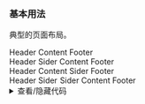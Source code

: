 ### 基本用法

典型的页面布局。

<div class="cell-demo">
  <div class="layout-demo">
    <yc-layout style="height: 400px;">
      <yc-layout-header>Header</yc-layout-header>
      <yc-layout-content>Content</yc-layout-content>
      <yc-layout-footer>Footer</yc-layout-footer>
    </yc-layout>
    <br />
    <yc-layout style="height: 400px;">
      <yc-layout-header>Header</yc-layout-header>
      <yc-layout>
        <yc-layout-sider theme="dark">Sider</yc-layout-sider>
        <yc-layout-content>Content</yc-layout-content>
      </yc-layout>
      <yc-layout-footer>Footer</yc-layout-footer>
    </yc-layout>
    <br />
    <yc-layout style="height: 400px;">
      <yc-layout-header>Header</yc-layout-header>
      <yc-layout>
        <yc-layout-content>Content</yc-layout-content>
        <yc-layout-sider>Sider</yc-layout-sider>
      </yc-layout>
      <yc-layout-footer>Footer</yc-layout-footer>
    </yc-layout>
    <br />
    <yc-layout style="height: 400px;">
      <yc-layout-header>Header</yc-layout-header>
      <yc-layout>
        <yc-layout-sider style="width: 64px;">Sider</yc-layout-sider>
        <yc-layout-sider style="width: 206px; margin-left: 1px;"
          >Sider</yc-layout-sider
        >
        <yc-layout-content>Content</yc-layout-content>
      </yc-layout>
      <yc-layout-footer>Footer</yc-layout-footer>
    </yc-layout>
  </div>
</div>

<style scoped>
.layout-demo :deep(.yc-layout-header),
.layout-demo :deep(.yc-layout-footer),
.layout-demo :deep(.yc-layout-sider-children),
.layout-demo :deep(.yc-layout-content) {
  display: flex;
  flex-direction: column;
  justify-content: center;
  color: var(--color-white);
  font-size: 16px;
  font-stretch: condensed;
  text-align: center;
}

.layout-demo :deep(.yc-layout-header),
.layout-demo :deep(.yc-layout-footer) {
height: 64px;
background-color: var(--color-primary-light-4);
}

.layout-demo :deep(.yc-layout-sider) {
width: 206px;
background-color: var(--color-primary-light-3);
}

.layout-demo :deep(.yc-layout-content) {
background-color: rgb(var(--arcoblue-6));
}
</style>

<details>
<summary>查看/隐藏代码</summary>

```vue
<template>
  <div class="layout-demo">
    <yc-layout style="height: 400px;">
      <yc-layout-header>Header</yc-layout-header>
      <yc-layout-content>Content</yc-layout-content>
      <yc-layout-footer>Footer</yc-layout-footer>
    </yc-layout>
    <br />
    <yc-layout style="height: 400px;">
      <yc-layout-header>Header</yc-layout-header>
      <yc-layout>
        <yc-layout-sider theme="dark">Sider</yc-layout-sider>
        <yc-layout-content>Content</yc-layout-content>
      </yc-layout>
      <yc-layout-footer>Footer</yc-layout-footer>
    </yc-layout>
    <br />
    <yc-layout style="height: 400px;">
      <yc-layout-header>Header</yc-layout-header>
      <yc-layout>
        <yc-layout-content>Content</yc-layout-content>
        <yc-layout-sider>Sider</yc-layout-sider>
      </yc-layout>
      <yc-layout-footer>Footer</yc-layout-footer>
    </yc-layout>
    <br />
    <yc-layout style="height: 400px;">
      <yc-layout-header>Header</yc-layout-header>
      <yc-layout>
        <yc-layout-sider style="width: 64px;">Sider</yc-layout-sider>
        <yc-layout-sider style="width: 206px; margin-left: 1px;"
          >Sider</yc-layout-sider
        >
        <yc-layout-content>Content</yc-layout-content>
      </yc-layout>
      <yc-layout-footer>Footer</yc-layout-footer>
    </yc-layout>
  </div>
</template>

<style scoped>
.layout-demo :deep(.yc-layout-header),
.layout-demo :deep(.yc-layout-footer),
.layout-demo :deep(.yc-layout-sider-children),
.layout-demo :deep(.yc-layout-content) {
  display: flex;
  flex-direction: column;
  justify-content: center;
  color: var(--color-white);
  font-size: 16px;
  font-stretch: condensed;
  text-align: center;
}

.layout-demo :deep(.yc-layout-header),
.layout-demo :deep(.yc-layout-footer) {
  height: 64px;
  background-color: var(--color-primary-light-4);
}

.layout-demo :deep(.yc-layout-sider) {
  width: 206px;
  background-color: var(--color-primary-light-3);
}

.layout-demo :deep(.yc-layout-content) {
  background-color: rgb(var(--arcoblue-6));
}
</style>
```

</details>
